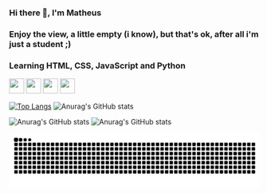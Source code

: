 ### Hi there 👋, I'm Matheus
### Enjoy the view, a little empty (i know), but that's ok, after all i'm just a student ;)
### Learning HTML, CSS, JavaScript and Python

<img src="https://cdn.jsdelivr.net/gh/devicons/devicon@latest/icons/html5/html5-original.svg" width="30" height="30"/> <img src="https://cdn.jsdelivr.net/gh/devicons/devicon@latest/icons/css3/css3-original.svg" width="30" height="30"/> <img src="https://cdn.jsdelivr.net/gh/devicons/devicon@latest/icons/javascript/javascript-original.svg" width="30" height="30"/> <img src="https://cdn.jsdelivr.net/gh/devicons/devicon@latest/icons/python/python-original.svg" width="30" height="30"/>

[![Top Langs](https://github-readme-stats.vercel.app/api/top-langs/?username=valeriotheus&layout=compact&theme=prussian)](https://github.com/anuraghazra/github-readme-stats) ![Anurag's GitHub stats](https://github-readme-stats.vercel.app/api?username=valeriotheus&theme=prussian&hide=contribs,prs)

![Anurag's GitHub stats](https://github-readme-stats.vercel.app/api?username=valeriotheus&show=reviews,discussions_started,discussions_answered,prs_merged,prs_merged_percentage)
![Anurag's GitHub stats](https://github-readme-stats.vercel.app/api?username=valeriotheus&hide=contribs,prs)

![Snake animation](https://github.com/valeriotheus/valeriotheus/blob/output/github-contribution-grid-snake.svg)
          

<!--
**valeriotheus/valeriotheus** is a ✨ _special_ ✨ repository because its `README.md` (this file) appears on your GitHub profile.

Here are some ideas to get you started:

- 🔭 I’m currently working on ...
- 🌱 I’m currently learning ...
- 👯 I’m looking to collaborate on ...
- 🤔 I’m looking for help with ...
- 💬 Ask me about ...
- 📫 How to reach me: ...
- 😄 Pronouns: ...
- ⚡ Fun fact: ...
-->
